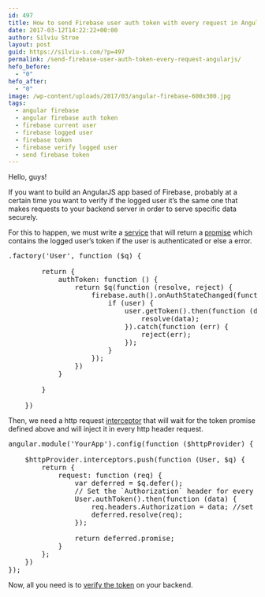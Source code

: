 ```yaml
---
id: 497
title: How to send Firebase user auth token with every request in AngularJS
date: 2017-03-12T14:22:22+00:00
author: Silviu Stroe
layout: post
guid: https://silviu-s.com/?p=497
permalink: /send-firebase-user-auth-token-every-request-angularjs/
hefo_before:
  - "0"
hefo_after:
  - "0"
image: /wp-content/uploads/2017/03/angular-firebase-600x300.jpg
tags:
  - angular firebase
  - angular firebase auth token
  - firebase current user
  - firebase logged user
  - firebase token
  - firebase verify logged user
  - send firebase token
---
```

Hello, guys!

If you want to build an AngularJS app based of Firebase, probably at a certain time you want to verify if the logged user it&#8217;s the same one that makes requests to your backend server in order to serve specific data securely.
  
For this to happen, we must write a [service](https://docs.angularjs.org/guide/services) that will return a [promise](https://docs.angularjs.org/api/ng/service/$q) which contains the logged user&#8217;s token if the user is authenticated or else a error.

<pre class="brush: jscript; title: ; notranslate" title="">.factory('User', function ($q) {

        return {
            authToken: function () {
                return $q(function (resolve, reject) {
                    firebase.auth().onAuthStateChanged(function (user) {
                        if (user) {
                            user.getToken().then(function (data) {
                                resolve(data);
                            }).catch(function (err) {
                                reject(err);
                            });
                        }
                    });
                })
            }
     
        }

    })
</pre>

Then, we need a http request [interceptor](https://docs.angularjs.org/api/ng/service/$http) that will wait for the token promise defined above and will inject it in every http header request.

<pre class="brush: jscript; title: ; notranslate" title="">angular.module('YourApp').config(function ($httpProvider) {
  
    $httpProvider.interceptors.push(function (User, $q) {
        return {
            request: function (req) {
                var deferred = $q.defer();
                // Set the `Authorization` header for every outgoing HTTP request
                User.authToken().then(function (data) {
                    req.headers.Authorization = data; //set the Auth token
                    deferred.resolve(req);
                });

                return deferred.promise;
            }
        };
    })
});
</pre>

Now, all you need is to [verify the token](https://firebase.google.com/docs/auth/admin/verify-id-tokens) on your backend.